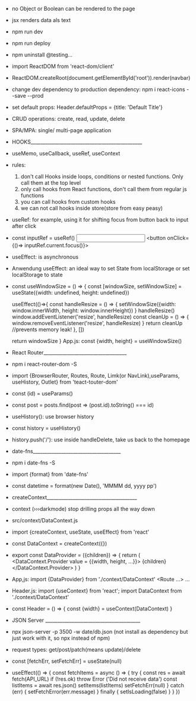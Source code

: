 - no Object or Boolean can be rendered to the page
- jsx renders data als text
- npm run dev
- npm run deploy
- npm uninstall @testing...
- import ReactDOM from 'react-dom/client'
- ReactDOM.createRoot(document.getElementById('root')).render(navbar)
- change dev dependency to production dependency: 
  npm i react-icons --save --prod
- set default props: Header.defaultProps = {title: 'Default Title'}
- CRUD operations: create, read, update, delete
- SPA/MPA: single/ multi-page application
- HOOKS_______________________________________________
- useMemo, useCallback, useRef, useContext
- rules: 
  1. don't call Hooks inside loops, conditions or nested functions. Only call them at the top level
  2. only call hooks from React functions, don't call them from regular js functions
  3. you can call hooks from custom hooks
  4. we can not call hooks inside store(store from easy peasy)
- useRef: for example, using it for shifting focus from button back to input after click
- const inputRef = useRef()
  <input ref = {inputRef}>
  <button onClick={()=> inputRef.current.focus()}>
- useEffect: is asynchronous
- Anwendung useEffect: an ideal way to set State from localStorage or set localStorage to state
- const useWindowSize = () => {
    const [windowSize, setWindowSize] = useState({width: undefined, height: undefined})

    useEffect(()=>{
      const handleResize = () => {
        setWindowSize({width: window.innerWidth, height: window.innerHeight})
      }
      handleResize()
      window.addEventListener('resize', handleResize)
      const cleanUp = () => {
        window.removeEventListener('resize', handleResize)
      }
      return cleanUp //prevents memory leak!
    }, [])

    return windowSize
  }
  App.js: const {width, height} = useWindowSize()
- React Router___________________________________
- npm i react-router-dom -S
- import {BrowserRouter, Routes, Route, Limk(or NavLink),useParams, useHistory, Outlet} from 'teact-touter-dom'
- const (id) = useParams()
- const post = posts.find(post => (post.id).toString() === id)
- useHistory(): use browser history
- const history = useHistory()
- history.push('/'): use inside handleDelete, take us back to the homepage
- date-fns_____________________________________
- npm i date-fns -S
- import {format} from 'date-fns'
- const datetime = format(new Date(), 'MMMM dd, yyyy pp')
- createContext______________________________________
- context (›››darkmode) stop drilling props all the way down
- src/context/DataContext.js
- import {createContext, useState, useEffect} from 'react'
- const DataContext = createContext({})
- export const DataProvider = ({children}) => {
    return (
      <DataContext.Provider value = {{width, height, ...}}>
        {children}
      </DataContext.Provider>
    )
  } 
- App,js: import {DataProvider} from './context/DataContext'
  <DataProvider>
    <Route ...> ...
  </DataProvider>
- Header.js: import {useContext} from 'react'; import DataContext from './context/DataContext'
- const Header = () => {
    const {width} = useContext(DataContext)
  }
- JSON Server ________________________________________
- npx json-server -p 3500 -w date/db.json
  (not install as dependency but just work with it, so npx instead of npm)
- request types: get/post/patch(means update)/delete
- const [fetchErr, setFetchErr] = useState(null)
- useEffect(() => {
    const fetchItems = async () => {
      try {
        const res = await fetch(API_URL)
        if (!res.ok) throw Error ('Did not receive data')
        const listItems = await res.json()
        setItems(listItems)
        setFetchErr(null)
      } catch (err) {
        setFetchError(err.message)
      } finally {
        setIsLoading(false)
      }
    }
  })
